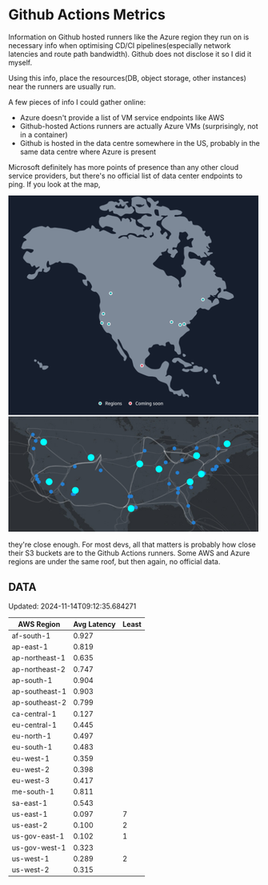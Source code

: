 # Github Actions Metrics
Information on Github hosted runners like the Azure region they run on is
necessary info when optimising CD/CI pipelines(especially network latencies and
route path bandwidth). Github does not disclose it so I did it myself.

Using this info, place the resources(DB, object storage, other instances) near
the runners are usually run.

A few pieces of info I could gather online:

- Azure doesn't provide a list of VM service endpoints like AWS
- Github-hosted Actions runners are actually Azure VMs (surprisingly, not in a
  container)
- Github is hosted in the data centre somewhere in the US, probably in the same
  data centre where Azure is present

Microsoft definitely has more points of presence than any other cloud service
providers, but there's no official list of data center endpoints to ping. If you
look at the map,

<a href="https://aws.amazon.com/about-aws/global-infrastructure/regions_az/">
<img src="image.png" style="width: 500px;">
</a>
<a href="https://datacenters.microsoft.com/globe/explore">
<img src="image-1.png" style="width: 500px;">
</a>

they're close enough. For most devs, all that matters is probably how close
their S3 buckets are to the Github Actions runners. Some AWS and Azure regions
are under the same roof, but then again, no official data.

## DATA
Updated: 2024-11-14T09:12:35.684271

| AWS Region | Avg Latency | Least |
| - | - | - |
| af-south-1 | 0.927 |  |
| ap-east-1 | 0.819 |  |
| ap-northeast-1 | 0.635 |  |
| ap-northeast-2 | 0.747 |  |
| ap-south-1 | 0.904 |  |
| ap-southeast-1 | 0.903 |  |
| ap-southeast-2 | 0.799 |  |
| ca-central-1 | 0.127 |  |
| eu-central-1 | 0.445 |  |
| eu-north-1 | 0.497 |  |
| eu-south-1 | 0.483 |  |
| eu-west-1 | 0.359 |  |
| eu-west-2 | 0.398 |  |
| eu-west-3 | 0.417 |  |
| me-south-1 | 0.811 |  |
| sa-east-1 | 0.543 |  |
| us-east-1 | 0.097 | 7 |
| us-east-2 | 0.100 | 2 |
| us-gov-east-1 | 0.102 | 1 |
| us-gov-west-1 | 0.323 |  |
| us-west-1 | 0.289 | 2 |
| us-west-2 | 0.315 |  |

